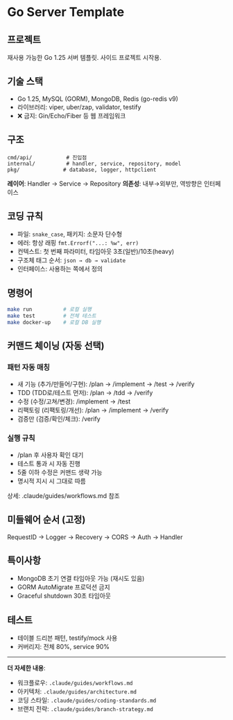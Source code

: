 # Go Server Template

## 프로젝트
재사용 가능한 Go 1.25 서버 템플릿. 사이드 프로젝트 시작용.

## 기술 스택
- Go 1.25, MySQL (GORM), MongoDB, Redis (go-redis v9)
- 라이브러리: viper, uber/zap, validator, testify
- ❌ 금지: Gin/Echo/Fiber 등 웹 프레임워크

## 구조
```
cmd/api/           # 진입점
internal/          # handler, service, repository, model
pkg/              # database, logger, httpclient
```

**레이어**: Handler → Service → Repository
**의존성**: 내부→외부만, 역방향은 인터페이스

## 코딩 규칙
- 파일: `snake_case`, 패키지: 소문자 단수형
- 에러: 항상 래핑 `fmt.Errorf("...: %w", err)`
- 컨텍스트: 첫 번째 파라미터, 타임아웃 3초(일반)/10초(heavy)
- 구조체 태그 순서: `json → db → validate`
- 인터페이스: 사용하는 쪽에서 정의

## 명령어
```bash
make run          # 로컬 실행
make test         # 전체 테스트
make docker-up    # 로컬 DB 실행
```

## 커맨드 체이닝 (자동 선택)

### 패턴 자동 매칭
- 새 기능 (추가/만들어/구현): /plan → /implement → /test → /verify
- TDD (TDD로/테스트 먼저): /plan → /tdd → /verify
- 수정 (수정/고쳐/변경): /implement → /test
- 리팩토링 (리팩토링/개선): /plan → /implement → /verify
- 검증만 (검증/확인/체크): /verify

### 실행 규칙
- /plan 후 사용자 확인 대기
- 테스트 통과 시 자동 진행
- 5줄 이하 수정은 커맨드 생략 가능
- 명시적 지시 시 그대로 따름

상세: .claude/guides/workflows.md 참조

## 미들웨어 순서 (고정)
RequestID → Logger → Recovery → CORS → Auth → Handler

## 특이사항
- MongoDB 초기 연결 타임아웃 가능 (재시도 있음)
- GORM AutoMigrate 프로덕션 금지
- Graceful shutdown 30초 타임아웃

## 테스트
- 테이블 드리븐 패턴, testify/mock 사용
- 커버리지: 전체 80%, service 90%

---
**더 자세한 내용**:
- 워크플로우: `.claude/guides/workflows.md`
- 아키텍처: `.claude/guides/architecture.md`
- 코딩 스타일: `.claude/guides/coding-standards.md`
- 브랜치 전략: `.claude/guides/branch-strategy.md`